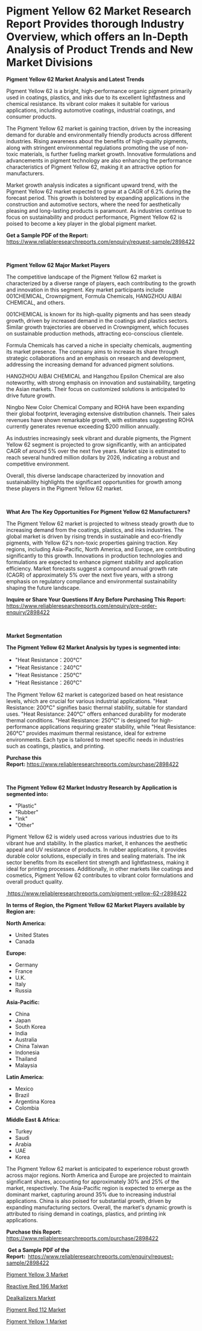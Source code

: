 <p><h1>Pigment Yellow 62 Market Research Report Provides thorough Industry Overview, which offers an In-Depth Analysis of Product Trends and New Market Divisions</h1></p><p><strong>Pigment Yellow 62 Market Analysis and Latest Trends</strong></p>
<p><p>Pigment Yellow 62 is a bright, high-performance organic pigment primarily used in coatings, plastics, and inks due to its excellent lightfastness and chemical resistance. Its vibrant color makes it suitable for various applications, including automotive coatings, industrial coatings, and consumer products.</p><p>The Pigment Yellow 62 market is gaining traction, driven by the increasing demand for durable and environmentally friendly products across different industries. Rising awareness about the benefits of high-quality pigments, along with stringent environmental regulations promoting the use of non-toxic materials, is further fueling market growth. Innovative formulations and advancements in pigment technology are also enhancing the performance characteristics of Pigment Yellow 62, making it an attractive option for manufacturers.</p><p>Market growth analysis indicates a significant upward trend, with the Pigment Yellow 62 market expected to grow at a CAGR of 6.2% during the forecast period. This growth is bolstered by expanding applications in the construction and automotive sectors, where the need for aesthetically pleasing and long-lasting products is paramount. As industries continue to focus on sustainability and product performance, Pigment Yellow 62 is poised to become a key player in the global pigment market.</p></p>
<p><strong>Get a Sample PDF of the Report:&nbsp;</strong> <a href="https://www.reliableresearchreports.com/enquiry/request-sample/2898422?utm_campaign=83&utm_medium=2&utm_source=Github&utm_content=ia&utm_term=15032025&utm_id=pigment-yellow-62">https://www.reliableresearchreports.com/enquiry/request-sample/2898422</a></p>
<p>&nbsp;</p>
<p><strong>Pigment Yellow 62 Major Market Players</strong></p>
<p><p>The competitive landscape of the Pigment Yellow 62 market is characterized by a diverse range of players, each contributing to the growth and innovation in this segment. Key market participants include 001CHEMICAL, Crownpigment, Formula Chemicals, HANGZHOU AIBAI CHEMICAL, and others. </p><p>001CHEMICAL is known for its high-quality pigments and has seen steady growth, driven by increased demand in the coatings and plastics sectors. Similar growth trajectories are observed in Crownpigment, which focuses on sustainable production methods, attracting eco-conscious clientele.</p><p>Formula Chemicals has carved a niche in specialty chemicals, augmenting its market presence. The company aims to increase its share through strategic collaborations and an emphasis on research and development, addressing the increasing demand for advanced pigment solutions.</p><p>HANGZHOU AIBAI CHEMICAL and Hangzhou Epsilon Chemical are also noteworthy, with strong emphasis on innovation and sustainability, targeting the Asian markets. Their focus on customized solutions is anticipated to drive future growth.</p><p>Ningbo New Color Chemical Company and ROHA have been expanding their global footprint, leveraging extensive distribution channels. Their sales revenues have shown remarkable growth, with estimates suggesting ROHA currently generates revenue exceeding $200 million annually.</p><p>As industries increasingly seek vibrant and durable pigments, the Pigment Yellow 62 segment is projected to grow significantly, with an anticipated CAGR of around 5% over the next five years. Market size is estimated to reach several hundred million dollars by 2026, indicating a robust and competitive environment.</p><p>Overall, this diverse landscape characterized by innovation and sustainability highlights the significant opportunities for growth among these players in the Pigment Yellow 62 market.</p></p>
<p>&nbsp;</p>
<p><strong>What Are The Key Opportunities For Pigment Yellow 62 Manufacturers?</strong></p>
<p><p>The Pigment Yellow 62 market is projected to witness steady growth due to increasing demand from the coatings, plastics, and inks industries. The global market is driven by rising trends in sustainable and eco-friendly pigments, with Yellow 62's non-toxic properties gaining traction. Key regions, including Asia-Pacific, North America, and Europe, are contributing significantly to this growth. Innovations in production technologies and formulations are expected to enhance pigment stability and application efficiency. Market forecasts suggest a compound annual growth rate (CAGR) of approximately 5% over the next five years, with a strong emphasis on regulatory compliance and environmental sustainability shaping the future landscape.</p></p>
<p><strong>Inquire or Share Your Questions If Any Before Purchasing This Report:</strong> <a href="https://www.reliableresearchreports.com/enquiry/pre-order-enquiry/2898422?utm_campaign=83&utm_medium=2&utm_source=Github&utm_content=ia&utm_term=15032025&utm_id=pigment-yellow-62">https://www.reliableresearchreports.com/enquiry/pre-order-enquiry/2898422</a></p>
<p>&nbsp;</p>
<p><strong>Market Segmentation</strong></p>
<p><strong>The Pigment Yellow 62 Market Analysis by types is segmented into:</strong></p>
<p><ul><li>"Heat Resistance：200℃"</li><li>"Heat Resistance：240℃"</li><li>"Heat Resistance：250℃"</li><li>"Heat Resistance：260℃"</li></ul></p>
<p><p>The Pigment Yellow 62 market is categorized based on heat resistance levels, which are crucial for various industrial applications. "Heat Resistance: 200℃" signifies basic thermal stability, suitable for standard uses. "Heat Resistance: 240℃" offers enhanced durability for moderate thermal conditions. "Heat Resistance: 250℃" is designed for high-performance applications requiring greater stability, while "Heat Resistance: 260℃" provides maximum thermal resistance, ideal for extreme environments. Each type is tailored to meet specific needs in industries such as coatings, plastics, and printing.</p></p>
<p><strong>Purchase this Report:&nbsp;</strong><a href="https://www.reliableresearchreports.com/purchase/2898422?utm_campaign=83&utm_medium=2&utm_source=Github&utm_content=ia&utm_term=15032025&utm_id=pigment-yellow-62">https://www.reliableresearchreports.com/purchase/2898422</a></p>
<p>&nbsp;</p>
<p><strong>The Pigment Yellow 62 Market Industry Research by Application is segmented into:</strong></p>
<p><ul><li>"Plastic"</li><li>"Rubber"</li><li>"Ink"</li><li>"Other"</li></ul></p>
<p><p>Pigment Yellow 62 is widely used across various industries due to its vibrant hue and stability. In the plastics market, it enhances the aesthetic appeal and UV resistance of products. In rubber applications, it provides durable color solutions, especially in tires and sealing materials. The ink sector benefits from its excellent tint strength and lightfastness, making it ideal for printing processes. Additionally, in other markets like coatings and cosmetics, Pigment Yellow 62 contributes to vibrant color formulations and overall product quality.</p></p>
<p><a href="https://www.reliableresearchreports.com/pigment-yellow-62-r2898422?utm_campaign=83&utm_medium=2&utm_source=Github&utm_content=ia&utm_term=15032025&utm_id=pigment-yellow-62">&nbsp;https://www.reliableresearchreports.com/pigment-yellow-62-r2898422</a></p>
<p><strong>In terms of Region, the Pigment Yellow 62 Market Players available by Region are:</strong></p>
<p>
    <p> <strong> North America: </strong>
        <ul>
            <li>United States</li>
            <li>Canada</li>
        </ul>
        </p> 
    <p> <strong> Europe: </strong>
        <ul>
            <li>Germany</li>
            <li>France</li>
            <li>U.K.</li>
            <li>Italy</li>
            <li>Russia</li>
        </ul>
        </p> 
    <p> <strong> Asia-Pacific: </strong>
        <ul>
            <li>China</li>
            <li>Japan</li>
            <li>South Korea</li>
            <li>India</li>
            <li>Australia</li>
            <li>China Taiwan</li>
            <li>Indonesia</li>
            <li>Thailand</li>
            <li>Malaysia</li>
        </ul>
        </p> 
    <p> <strong> Latin America: </strong>
        <ul>
            <li>Mexico</li>
            <li>Brazil</li>
            <li>Argentina Korea</li>
            <li>Colombia</li>
        </ul>
        </p> 
    <p> <strong> Middle East & Africa: </strong>
        <ul>
            <li>Turkey</li>
            <li>Saudi</li>
            <li>Arabia</li>
            <li>UAE</li>
            <li>Korea</li>
        </ul>
    </p>
    </p>
<p><p>The Pigment Yellow 62 market is anticipated to experience robust growth across major regions. North America and Europe are projected to maintain significant shares, accounting for approximately 30% and 25% of the market, respectively. The Asia-Pacific region is expected to emerge as the dominant market, capturing around 35% due to increasing industrial applications. China is also poised for substantial growth, driven by expanding manufacturing sectors. Overall, the market's dynamic growth is attributed to rising demand in coatings, plastics, and printing ink applications.</p></p>
<p><strong>Purchase this Report: </strong><a href="https://www.reliableresearchreports.com/purchase/2898422?utm_campaign=83&utm_medium=2&utm_source=Github&utm_content=ia&utm_term=15032025&utm_id=pigment-yellow-62">https://www.reliableresearchreports.com/purchase/2898422</a></p>
<p>&nbsp;<strong>Get a Sample PDF of the Report:&nbsp;&nbsp;</strong><a href="https://www.reliableresearchreports.com/enquiry/request-sample/2898422?utm_campaign=83&utm_medium=2&utm_source=Github&utm_content=ia&utm_term=15032025&utm_id=pigment-yellow-62">https://www.reliableresearchreports.com/enquiry/request-sample/2898422</a></p>
<p><strong></strong></p>
<p><p><a href="https://github.com/ssaradulai/Market-Research-Report-List-1/blob/main/pigment-yellow-3-market.md?utm_campaign=83&utm_medium=2&utm_source=Github&utm_content=ia&utm_term=15032025&utm_id=pigment-yellow-62">Pigment Yellow 3 Market</a></p><p><a href="https://github.com/dukerghostki/Market-Research-Report-List-1/blob/main/reactive-red-196-market.md?utm_campaign=83&utm_medium=2&utm_source=Github&utm_content=ia&utm_term=15032025&utm_id=pigment-yellow-62">Reactive Red 196 Market</a></p><p><a href="https://github.com/keohannchavo/Market-Research-Report-List-1/blob/main/dealkalizers-market.md?utm_campaign=83&utm_medium=2&utm_source=Github&utm_content=ia&utm_term=15032025&utm_id=pigment-yellow-62">Dealkalizers Market</a></p><p><a href="https://github.com/taveyasenay/Market-Research-Report-List-1/blob/main/pigment-red-112-market.md?utm_campaign=83&utm_medium=2&utm_source=Github&utm_content=ia&utm_term=15032025&utm_id=pigment-yellow-62">Pigment Red 112 Market</a></p><p><a href="https://github.com/janotjuljo/Market-Research-Report-List-1/blob/main/pigment-yellow-1-market.md?utm_campaign=83&utm_medium=2&utm_source=Github&utm_content=ia&utm_term=15032025&utm_id=pigment-yellow-62">Pigment Yellow 1 Market</a></p></p>